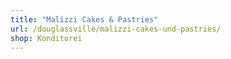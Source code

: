 ```yaml
---
title: "Malizzi Cakes & Pastries"
url: /douglassville/malizzi-cakes-und-pastries/
shop: Konditorei
---
```

